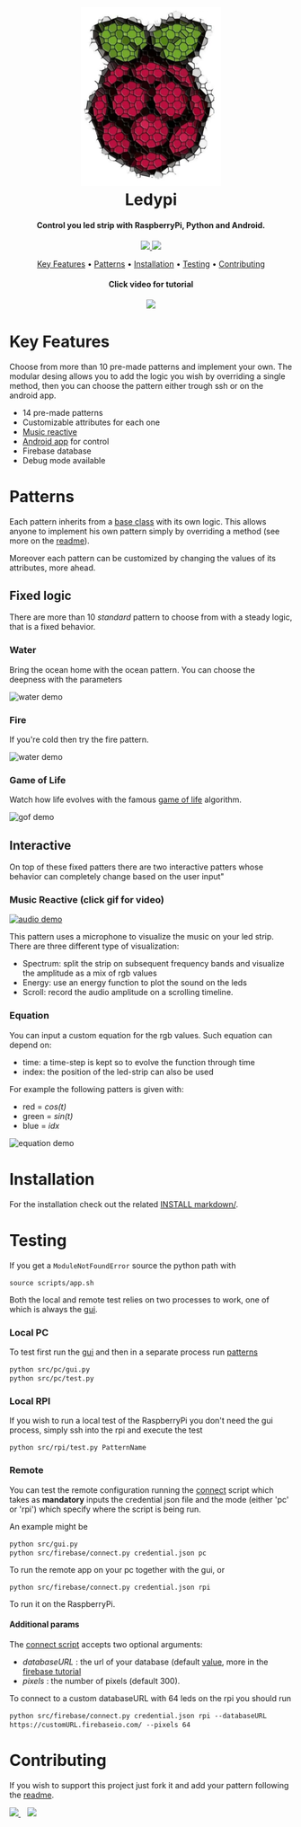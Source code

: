 <h1 align="center">
  <br>
    <img src="Resources/logo.png"  width="250"></a>
  <br>
  Ledypi
</h1>

<h4 align="center">Control you led strip with  RaspberryPi, Python and Android</a>.</h4>

<p align="center">
  <a href="https://www.python.org/">
    <img src="https://forthebadge.com/images/badges/made-with-python.svg"
         a>
  </a>
  <a href="https://forthebadge.com/images/badges/built-with-love.svg">
      <img src="https://forthebadge.com/images/badges/built-with-love.svg">
  </a>

</p>

<p align="center">
  <a href="#key-features">Key Features</a> •
  <a href="#Patterns">Patterns</a> •
  <a href="#Installation">Installation</a> •
  <a href="#Testing">Testing</a> •
  <a href="#Contributing">Contributing</a>
</p>

<h4 align="center">
  Click video for tutorial 
</h4>

<p align="center" 
    href="http://www.youtube.com/watch?v=k1sSvwABXCE">
    <img src="Resources/tutorial_demo.gif">
</p>





# Key Features
Choose from more than 10 pre-made patterns and implement your own.
The modular desing allows you to add the logic you wish by overriding a single method, then you can choose the pattern either trough ssh or on the android app.

- 14 pre-made patterns
- Customizable attributes for each one
- [Music reactive](#music-reactive-click-gif-for-video) 
- [Android app](AppInventor) for control 
- Firebase database
- Debug mode available 

# Patterns
Each pattern inherits from a [base class](src/patterns/default.py) with its own logic. This allows anyone to implement his own pattern simply by overriding a method (see more on the [readme](patterns/README.md)).

Moreover each pattern can be customized by changing the values of its attributes, more ahead.

## Fixed logic
There are more than 10 _standard_ pattern to choose from with a steady logic, that is a fixed behavior.

<h3 >Water</h3>

Bring the ocean home with the ocean pattern. You can choose the deepness with the parameters

![water demo](Resources/water_demo.gif)

<h3 >Fire</h3>

If you're cold then try the fire pattern.

![water demo](Resources/fire_demo.gif)

<h3 >Game of Life</h3>

Watch how life evolves with the famous [game of life](https://en.wikipedia.org/wiki/Conway%27s_Game_of_Life) algorithm.

![gof demo](Resources/gof_demo.gif)



## Interactive
On top of these fixed patters there are two interactive patters whose behavior can completely change based on the user input"

### Music Reactive (click gif for video)
[![audio demo](Resources/audio_demo2.gif)](https://youtu.be/7PXDBr3uZmA) 

This pattern uses a microphone to visualize the music on your led strip. There are three different type of visualization:
- Spectrum: split the strip on subsequent frequency bands and visualize the amplitude as a mix of rgb values
- Energy: use an energy function to plot the sound on the leds
- Scroll: record the audio amplitude on a scrolling timeline.

### Equation
You can input a custom equation for the rgb values. Such equation can depend on:
- time: a time-step is kept so to evolve the function through time
- index: the position of the led-strip can also be used

For example the following patters is given with:
- red = _cos(t)_
- green = _sin(t)_
- blue = _idx_

![equation demo](Resources/equation_demo.gif)

# Installation 
For the installation check out the related [INSTALL markdown/](INSTALL.md).

# Testing
If you get a `ModuleNotFoundError` source the python path with
```shell script
source scripts/app.sh  
```
Both the local and remote test relies on two processes to work, one of which is always the [gui](src/pc/gui.py).

### Local PC
To test first run the [gui](src/pc/gui.py) and then in a separate process run [patterns](./src/pc/test.py)
```shell script
python src/pc/gui.py
python src/pc/test.py
```

### Local RPI
If you wish to run a local test of the RaspberryPi you don't need the gui process, simply ssh into the rpi and execute the test

```shell script
python src/rpi/test.py PatternName 
```

### Remote 

You can test the remote configuration running the [connect](src/firebase/connect.py) script which takes as **mandatory** inputs 
the credential json file and the mode (either 'pc' or 'rpi') which specify where the script is being run.

An example might be
```shell script
python src/gui.py
python src/firebase/connect.py credential.json pc
```
To run the remote app on your pc together with the gui, or 

```shell script
python src/firebase/connect.py credential.json rpi
```
To run it on the RaspberryPi.

#### Additional params
The [connect script](src/firebase/connect.py)  accepts two optional arguments:
- _databaseURL_ : the url of your database (default [value](https://ledypie.firebaseio.com/), more in the [firebase tutorial](https://rominirani.com/tutorial-mit-app-inventor-firebase-4be95051c325)
- _pixels_ : the number of pixels (default 300).

To connect to a custom databaseURL with 64 leds on the rpi you should run

```shell script
python src/firebase/connect.py credential.json rpi --databaseURL https://customURL.firebaseio.com/ --pixels 64
```

# Contributing
If you wish to support this project just fork it and add your pattern following the [readme](src/patterns/README.md).

<a href="https://paypal.me/dizzi17">
  <img src="https://img.shields.io/badge/-donate-0079C1.svg?style=for-the-badge&logo=paypal">
</a>
&nbsp;&nbsp
<a href="https://www.linkedin.com/in/nicol%C3%B2-brandizzi-04091b153/">
  <img src="https://img.shields.io/badge/-LinkedIn-2867b2.svg?style=for-the-badge&logo=linkedin">
</a>
